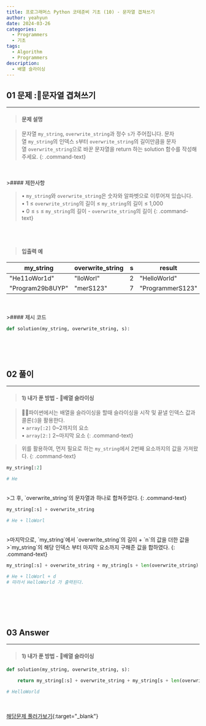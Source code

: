 ```yaml
---
title: 프로그래머스 Python 코테준비 기초 (10) - 문자열 겹쳐쓰기
author: yeahyun
date: 2024-03-26
categories:
  - Programmers
  - 기초
tags:
  - Algorithm
  - Programmers
description:
  - 배열 슬라이싱
---
```

## 01 문제 :문자열 겹쳐쓰기

---
>#### 문제 설명

>문자열 `my_string`, `overwrite_string`과 정수 `s`가 주어집니다. 문자열 `my_string`의 인덱스 `s`부터 `overwrite_string`의 길이만큼을 문자열 `overwrite_string`으로 바꾼 문자열을 return 하는 solution 함수를 작성해 주세요.
{: .command-text}

<BR>
<BR>
>#### 제한사항

>• `my_string`와 `overwrite_string`은 숫자와 알파벳으로 이루어져 있습니다.  
>• 1 ≤ `overwrite_string`의 길이 ≤ `my_string`의 길이 ≤ 1,000  
>• 0 ≤ `s` ≤ `my_string`의 길이 - `overwrite_string`의 길이
{: .command-text}
<BR>
<BR>

>#### 입출력 예

| my_string        | overwrite_string | s   | result           |
| ---------------- | ---------------- | --- | ---------------- |
| "He11oWor1d"     | "lloWorl"        | 2   | "HelloWorld"     |
| "Program29b8UYP" | "merS123"        | 7   | "ProgrammerS123" |

<BR>

<br>
>#### 제시 코드

```python
def solution(my_string, overwrite_string, s):
```

<br>
<br>
<BR>


## 02 풀이 
---

>#### 1) 내가 푼 방법 - 배열 슬라이싱

>파이썬에서는 배열을 슬라이싱을 할때 슬라이싱을 시작 및 끝낼 인덱스 값과 콜론(:)을 활용한다.  
>• `array[:2]` 0~2까지의 요소  
>• `array[2:]` 2~마지막 요소
{: .command-text}

>위를 활용하여, 먼저 필요로 하는 `my_string`에서 2번째 요소까지의 값을 가져왔다.
{: .command-text}

```python
my_string[:2]

# He
```

<br>
>그 후, `overwrite_string`의 문자열과 하나로 합쳐주었다.
{: .command-text}

```python
my_string[:s] + overwrite_string

# He + lloWorl
```

<br>
>마지막으로, `my_string`에서 `overwrite_string`의 길이 + `n`의 값을 더한 값을
>`my_string`의 해당 인덱스 부터 마지막 요소까지 구해준 값을 합하였다.
{: .command-text}

```python
my_string[:s] + overwrite_string + my_string[s + len(overwrite_string) :]

# He + lloWorl + d
# 따라서 HelloWorld 가 출력된다.
```
<br>
<br>
<br>
<br>

## 03 Answer
---
>#### 1) 내가 푼 방법 - 배열 슬라이싱

```python
def solution(my_string, overwrite_string, s):
    
    return my_string[:s] + overwrite_string + my_string[s + len(overwrite_string) :]

# HelloWorld
```


<br>


[해당문제 풀러가보기](https://school.programmers.co.kr/learn/courses/30/lessons/181943){:target="_blank"}